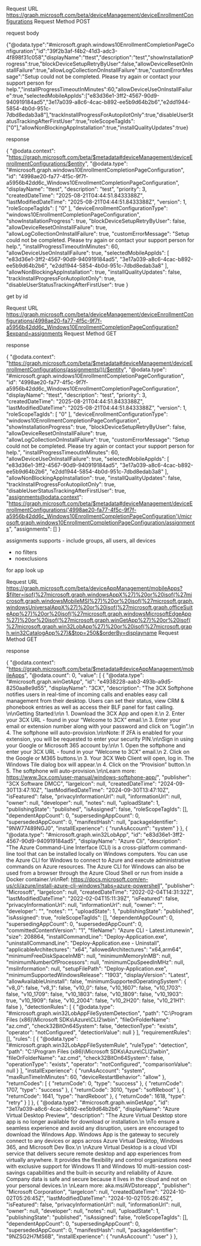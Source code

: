 Request URL
https://graph.microsoft.com/beta/deviceManagement/deviceEnrollmentConfigurations
Request Method
POST

request body

{"@odata.type":"#microsoft.graph.windows10EnrollmentCompletionPageConfiguration","id":"39f2b3af-f4b2-41d3-adc3-4f898f31c058","displayName":"ttest","description":"test","showInstallationProgress":true,"blockDeviceSetupRetryByUser":false,"allowDeviceResetOnInstallFailure":true,"allowLogCollectionOnInstallFailure":true,"customErrorMessage":"Setup could not be completed. Please try again or contact your support person for help.","installProgressTimeoutInMinutes":60,"allowDeviceUseOnInstallFailure":true,"selectedMobileAppIds":["e83d36e1-3ff2-4567-90d9-940919184ad5","3e17a039-a8c6-4cac-b892-ee5b9d64b2b6","e2dd1944-5854-4b0d-951c-7dbd8edab3a8"],"trackInstallProgressForAutopilotOnly":true,"disableUserStatusTrackingAfterFirstUser":true,"roleScopeTagIds":["0"],"allowNonBlockingAppInstallation":true,"installQualityUpdates":true}

response

{
    "@odata.context": "https://graph.microsoft.com/beta/$metadata#deviceManagement/deviceEnrollmentConfigurations/$entity",
    "@odata.type": "#microsoft.graph.windows10EnrollmentCompletionPageConfiguration",
    "id": "4998ae20-fa77-4f5c-9f7f-a5956b42dd6c_Windows10EnrollmentCompletionPageConfiguration",
    "displayName": "ttest",
    "description": "test",
    "priority": 3,
    "createdDateTime": "2025-08-21T04:44:51.8433388Z",
    "lastModifiedDateTime": "2025-08-21T04:44:51.8433388Z",
    "version": 1,
    "roleScopeTagIds": [
        "0"
    ],
    "deviceEnrollmentConfigurationType": "windows10EnrollmentCompletionPageConfiguration",
    "showInstallationProgress": true,
    "blockDeviceSetupRetryByUser": false,
    "allowDeviceResetOnInstallFailure": true,
    "allowLogCollectionOnInstallFailure": true,
    "customErrorMessage": "Setup could not be completed. Please try again or contact your support person for help.",
    "installProgressTimeoutInMinutes": 60,
    "allowDeviceUseOnInstallFailure": true,
    "selectedMobileAppIds": [
        "e83d36e1-3ff2-4567-90d9-940919184ad5",
        "3e17a039-a8c6-4cac-b892-ee5b9d64b2b6",
        "e2dd1944-5854-4b0d-951c-7dbd8edab3a8"
    ],
    "allowNonBlockingAppInstallation": true,
    "installQualityUpdates": false,
    "trackInstallProgressForAutopilotOnly": true,
    "disableUserStatusTrackingAfterFirstUser": true
}

get by id

Request URL
https://graph.microsoft.com/beta/deviceManagement/deviceEnrollmentConfigurations/4998ae20-fa77-4f5c-9f7f-a5956b42dd6c_Windows10EnrollmentCompletionPageConfiguration?$expand=assignments
Request Method
GET

response

{
    "@odata.context": "https://graph.microsoft.com/beta/$metadata#deviceManagement/deviceEnrollmentConfigurations(assignments())/$entity",
    "@odata.type": "#microsoft.graph.windows10EnrollmentCompletionPageConfiguration",
    "id": "4998ae20-fa77-4f5c-9f7f-a5956b42dd6c_Windows10EnrollmentCompletionPageConfiguration",
    "displayName": "ttest",
    "description": "test",
    "priority": 3,
    "createdDateTime": "2025-08-21T04:44:51.8433388Z",
    "lastModifiedDateTime": "2025-08-21T04:44:51.8433388Z",
    "version": 1,
    "roleScopeTagIds": [
        "0"
    ],
    "deviceEnrollmentConfigurationType": "windows10EnrollmentCompletionPageConfiguration",
    "showInstallationProgress": true,
    "blockDeviceSetupRetryByUser": false,
    "allowDeviceResetOnInstallFailure": true,
    "allowLogCollectionOnInstallFailure": true,
    "customErrorMessage": "Setup could not be completed. Please try again or contact your support person for help.",
    "installProgressTimeoutInMinutes": 60,
    "allowDeviceUseOnInstallFailure": true,
    "selectedMobileAppIds": [
        "e83d36e1-3ff2-4567-90d9-940919184ad5",
        "3e17a039-a8c6-4cac-b892-ee5b9d64b2b6",
        "e2dd1944-5854-4b0d-951c-7dbd8edab3a8"
    ],
    "allowNonBlockingAppInstallation": true,
    "installQualityUpdates": false,
    "trackInstallProgressForAutopilotOnly": true,
    "disableUserStatusTrackingAfterFirstUser": true,
    "assignments@odata.context": "https://graph.microsoft.com/beta/$metadata#deviceManagement/deviceEnrollmentConfigurations('4998ae20-fa77-4f5c-9f7f-a5956b42dd6c_Windows10EnrollmentCompletionPageConfiguration')/microsoft.graph.windows10EnrollmentCompletionPageConfiguration/assignments",
    "assignments": []
}

assignments supports - include groups, all users, all devices
- no filters
- noexclusions


for app look up

Request URL
https://graph.microsoft.com/beta/deviceAppManagement/mobileApps?$filter=isof(%27microsoft.graph.windowsAppX%27)%20or%20isof(%27microsoft.graph.windowsMobileMSI%27)%20or%20isof(%27microsoft.graph.windowsUniversalAppX%27)%20or%20isof(%27microsoft.graph.officeSuiteApp%27)%20or%20isof(%27microsoft.graph.windowsMicrosoftEdgeApp%27)%20or%20isof(%27microsoft.graph.winGetApp%27)%20or%20isof(%27microsoft.graph.win32LobApp%27)%20or%20isof(%27microsoft.graph.win32CatalogApp%27)&$top=250&$orderBy=displayname
Request Method
GET

response

{
    "@odata.context": "https://graph.microsoft.com/beta/$metadata#deviceAppManagement/mobileApps",
    "@odata.count": 0,
    "value": [
        {
            "@odata.type": "#microsoft.graph.winGetApp",
            "id": "e4938228-aab3-493b-a9d5-8250aa8e9d55",
            "displayName": "3CX",
            "description": "The 3CX Softphone notifies users in real-time of incoming calls and enables easy call management from their desktop. Users can set their status, view CRM & phonebook entries as well as access their BLF panel for fast calling. \n\nGetting Started:\n\n   1. Download the 3CX App and open it.\n   2. Enter your 3CX URL - found in your “Welcome to 3CX” email.\n   3. Enter your email or extension number along with your password and click on “Login”.\n   4. The softphone will auto-provision.\n\nNote: If 2FA is enabled for your extension, you will be requested to enter your security PIN.\n\nSign in using your Google or Microsoft 365 account by:\n\n   1. Open the softphone and enter your 3CX URL -  found in your “Welcome to 3CX” email.\n   2. Click on the Google or M365 buttons.\n   3. Your 3CX Web Client will open, log in. The Windows Tile dialog box will appear.\n   4. Click on the “Provision” button.\n   5. The softphone will auto-provision.\n\nLearn more: https://www.3cx.com/user-manual/windows-softphone-app/",
            "publisher": "3CX Software DMCC",
            "largeIcon": null,
            "createdDateTime": "2024-09-30T13:47:10Z",
            "lastModifiedDateTime": "2024-09-30T13:47:10Z",
            "isFeatured": false,
            "privacyInformationUrl": null,
            "informationUrl": null,
            "owner": null,
            "developer": null,
            "notes": null,
            "uploadState": 1,
            "publishingState": "published",
            "isAssigned": false,
            "roleScopeTagIds": [],
            "dependentAppCount": 0,
            "supersedingAppCount": 0,
            "supersededAppCount": 0,
            "manifestHash": null,
            "packageIdentifier": "9NW77489NGJ0",
            "installExperience": {
                "runAsAccount": "system"
            }
        },
        {
            "@odata.type": "#microsoft.graph.win32LobApp",
            "id": "e83d36e1-3ff2-4567-90d9-940919184ad5",
            "displayName": "Azure Cli",
            "description": "The Azure Command-Line Interface (CLI) is a cross-platform command-line tool that can be installed locally on Windows computers. You can use the Azure CLI for Windows to connect to Azure and execute administrative commands on Azure resources. The Azure CLI for Windows can also be used from a browser through the Azure Cloud Shell or run from inside a Docker container.\n\nRef: https://docs.microsoft.com/en-us/cli/azure/install-azure-cli-windows?tabs=azure-powershell",
            "publisher": "Microsoft",
            "largeIcon": null,
            "createdDateTime": "2022-02-04T14:31:32Z",
            "lastModifiedDateTime": "2022-02-04T15:11:39Z",
            "isFeatured": false,
            "privacyInformationUrl": null,
            "informationUrl": null,
            "owner": "",
            "developer": "",
            "notes": "",
            "uploadState": 1,
            "publishingState": "published",
            "isAssigned": true,
            "roleScopeTagIds": [],
            "dependentAppCount": 0,
            "supersedingAppCount": 0,
            "supersededAppCount": 0,
            "committedContentVersion": "1",
            "fileName": "Azure CLI - Latest.intunewin",
            "size": 208864,
            "installCommandLine": "Deploy-Application.exe",
            "uninstallCommandLine": "Deploy-Application.exe - Uninstall",
            "applicableArchitectures": "x64",
            "allowedArchitectures": "x64,arm64",
            "minimumFreeDiskSpaceInMB": null,
            "minimumMemoryInMB": null,
            "minimumNumberOfProcessors": null,
            "minimumCpuSpeedInMHz": null,
            "msiInformation": null,
            "setupFilePath": "Deploy-Application.exe",
            "minimumSupportedWindowsRelease": "1903",
            "displayVersion": "Latest",
            "allowAvailableUninstall": false,
            "minimumSupportedOperatingSystem": {
                "v8_0": false,
                "v8_1": false,
                "v10_0": false,
                "v10_1607": false,
                "v10_1703": false,
                "v10_1709": false,
                "v10_1803": false,
                "v10_1809": false,
                "v10_1903": true,
                "v10_1909": false,
                "v10_2004": false,
                "v10_2H20": false,
                "v10_21H1": false
            },
            "detectionRules": [
                {
                    "@odata.type": "#microsoft.graph.win32LobAppFileSystemDetection",
                    "path": "C:\\Program Files (x86)\\Microsoft SDKs\\Azure\\CLI2\\wbin",
                    "fileOrFolderName": "az.cmd",
                    "check32BitOn64System": false,
                    "detectionType": "exists",
                    "operator": "notConfigured",
                    "detectionValue": null
                }
            ],
            "requirementRules": [],
            "rules": [
                {
                    "@odata.type": "#microsoft.graph.win32LobAppFileSystemRule",
                    "ruleType": "detection",
                    "path": "C:\\Program Files (x86)\\Microsoft SDKs\\Azure\\CLI2\\wbin",
                    "fileOrFolderName": "az.cmd",
                    "check32BitOn64System": false,
                    "operationType": "exists",
                    "operator": "notConfigured",
                    "comparisonValue": null
                }
            ],
            "installExperience": {
                "runAsAccount": "system",
                "maxRunTimeInMinutes": 60,
                "deviceRestartBehavior": "allow"
            },
            "returnCodes": [
                {
                    "returnCode": 0,
                    "type": "success"
                },
                {
                    "returnCode": 1707,
                    "type": "success"
                },
                {
                    "returnCode": 3010,
                    "type": "softReboot"
                },
                {
                    "returnCode": 1641,
                    "type": "hardReboot"
                },
                {
                    "returnCode": 1618,
                    "type": "retry"
                }
            ]
        },
        {
            "@odata.type": "#microsoft.graph.winGetApp",
            "id": "3e17a039-a8c6-4cac-b892-ee5b9d64b2b6",
            "displayName": "Azure Virtual Desktop Preview",
            "description": "The Azure Virtual Desktop store app is no longer available for download or installation.\n \nTo ensure a seamless experience and avoid any disruption, users are encouraged to download the Windows App. Windows App is the gateway to securely connect to any devices or apps across Azure Virtual Desktop, Windows 365, and Microsoft Dev Box.\n \nAzure Virtual Desktop is a cloud VDI service that delivers secure remote desktop and app experiences from virtually anywhere. It provides the flexibility and control organizations need with exclusive support for Windows 11 and Windows 10 multi-session cost-savings capabilities and the built-in security and reliability of Azure. Company data is safe and secure because it lives in the cloud and not on your personal devices.\n \nLearn more: aka.ms/AVDstoreapp",
            "publisher": "Microsoft Corporation",
            "largeIcon": null,
            "createdDateTime": "2024-10-02T05:26:45Z",
            "lastModifiedDateTime": "2024-10-02T05:26:45Z",
            "isFeatured": false,
            "privacyInformationUrl": null,
            "informationUrl": null,
            "owner": null,
            "developer": null,
            "notes": null,
            "uploadState": 1,
            "publishingState": "published",
            "isAssigned": false,
            "roleScopeTagIds": [],
            "dependentAppCount": 0,
            "supersedingAppCount": 0,
            "supersededAppCount": 0,
            "manifestHash": null,
            "packageIdentifier": "9NZSG2H7MS6B",
            "installExperience": {
                "runAsAccount": "user"
            }
        },